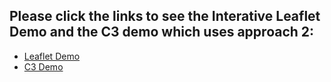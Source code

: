Please click the links to see the <strong> Interative Leaflet Demo </strong> and <strong> the C3 demo </strong> which uses approach 2:
-------------
- [Leaflet Demo](http://dev-my-1st-pantheon-site.pantheonsite.io/Leaflet_Example/)
- [C3 Demo](http://dev-my-1st-pantheon-site.pantheonsite.io/C3%20%20Assignment--chart/c3demo.html)
